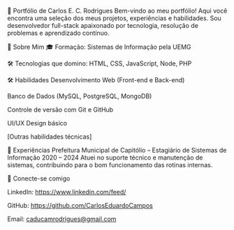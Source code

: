 💼 Portfólio de Carlos E. C. Rodrigues
Bem-vindo ao meu portfólio! Aqui você encontra uma seleção dos meus projetos, experiências e habilidades. Sou desenvolvedor full-stack apaixonado por tecnologia, resolução de problemas e aprendizado contínuo.

🚀 Sobre Mim
🎓 Formação: Sistemas de Informação pela UEMG

🛠️ Tecnologias que domino:  HTML, CSS, JavaScript, Node, PHP

🛠️ Habilidades
Desenvolvimento Web (Front-end e Back-end)

Banco de Dados (MySQL, PostgreSQL, MongoDB)

Controle de versão com Git e GitHub

UI/UX Design básico

[Outras habilidades técnicas]

📌 Experiências
Prefeitura Municipal de Capitólio – Estagiário de Sistemas de Informação
2020 – 2024
Atuei no suporte técnico e manutenção de sistemas, contribuindo para o bom funcionamento das rotinas internas.

🤝 Conecte-se comigo

LinkedIn: https://www.linkedin.com/feed/

GitHub: https://github.com/CarlosEduardoCampos

Email: caducamrodrigues@gmail.com

